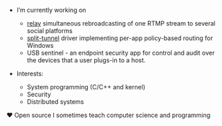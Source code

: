 - I’m currently working on
  - [relay](https://github.com/Zensey/joy5/tree/relay) simultaneous rebroadcasting of one RTMP stream to several social platforms
  - [split-tunnel](https://github.com/Zensey/split-tunnel) driver implementing per-app policy-based routing for Windows
  - USB sentinel - an endpoint security app for control and audit over the devices that a user plugs-in to a host.
  
- Interests:
  - System programming (C/C++ and kernel)
  - Security
  - Distributed systems

❤️ Open source
I sometimes teach computer science and programming
